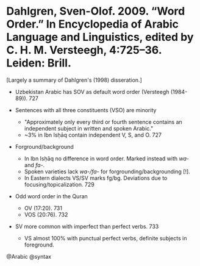 # Dahlgren, Sven-Olof. 2009. “Word Order.” In Encyclopedia of Arabic Language and Linguistics, edited by C. H. M. Versteegh, 4:725–36. Leiden: Brill.

[Largely a summary of Dahlgren's (1998) disseration.]

- Uzbekistan Arabic has SOV as default word order (Versteegh (1984-89)). 727

- Sentences with all three constituents (VSO) are minority
  - "Approximately only every third or fourth sentence contains an independent subject in written and spoken Arabic." 
  - ~3% in Ibn Isḥāq contain independent V, S, and O. 727

- Forground/background
  - In Ibn Isḥāq no difference in word order. Marked instead with *wa-* and *fa-*.
  - Spoken varieties lack *wa-/fa-* for forgrounding/backgrounding [!].
  - In Eastern dialects VS/SV marks fg/bg. Deviations due to focusing/topicalization. 729

- Odd word order in the Quran
  - OV (17:20). 731
  - VOS (20:76). 732

- SV more common with imperfect than perfect verbs. 733
  - VS almost 100% with punctual perfect verbs, definite subjects in foreground. 

@Arabic
@syntax
